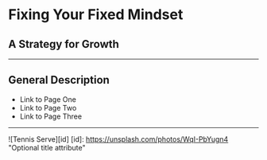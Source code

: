 # Fixing Your Fixed Mindset  
## A Strategy for Growth
---
**General Description**
---
* Link to Page One  
* Link to Page Two  
* Link to Page Three  
---
![Tennis Serve][id]
[id]: https://unsplash.com/photos/WqI-PbYugn4 "Optional title attribute"
